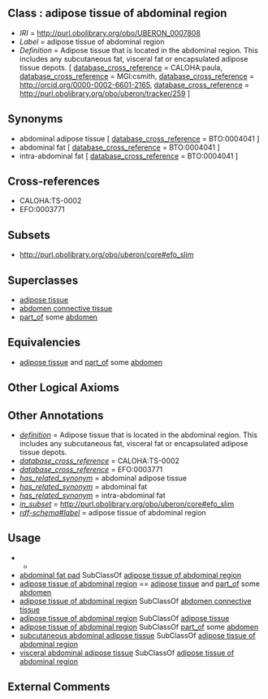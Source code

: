 
## Class : adipose tissue of abdominal region

 * *IRI* = http://purl.obolibrary.org/obo/UBERON_0007808
 * *Label* = adipose tissue of abdominal region
 * *Definition* = Adipose tissue that is located in the abdominal region. This includes any subcutaneous fat, visceral fat or encapsulated adipose tissue depots. [ [database_cross_reference](../../ef/oboInOwl#hasDbXref.md) = CALOHA:paula, [database_cross_reference](../../ef/oboInOwl#hasDbXref.md) = MGI:csmith, [database_cross_reference](../../ef/oboInOwl#hasDbXref.md) = http://orcid.org/0000-0002-6601-2165, [database_cross_reference](../../ef/oboInOwl#hasDbXref.md) = http://purl.obolibrary.org/obo/uberon/tracker/259 ]

## Synonyms

 * abdominal adipose tissue [ [database_cross_reference](../../ef/oboInOwl#hasDbXref.md) = BTO:0004041 ]
 * abdominal fat [ [database_cross_reference](../../ef/oboInOwl#hasDbXref.md) = BTO:0004041 ]
 * intra-abdominal fat [ [database_cross_reference](../../ef/oboInOwl#hasDbXref.md) = BTO:0004041 ]

## Cross-references

 * CALOHA:TS-0002
 * EFO:0003771

## Subsets

 * http://purl.obolibrary.org/obo/uberon/core#efo_slim

## Superclasses

 * [adipose tissue](../../UBERON/13/UBERON_0001013.md)
 * [abdomen connective tissue](../../UBERON/67/UBERON_0003567.md)
 * [part_of](../../BFO/50/BFO_0000050.md) some [abdomen](../../UBERON/16/UBERON_0000916.md)

## Equivalencies

 * [adipose tissue](../../UBERON/13/UBERON_0001013.md) and [part_of](../../BFO/50/BFO_0000050.md) some [abdomen](../../UBERON/16/UBERON_0000916.md)

## Other Logical Axioms


## Other Annotations

 * *[definition](../../IAO/15/IAO_0000115.md)* = Adipose tissue that is located in the abdominal region. This includes any subcutaneous fat, visceral fat or encapsulated adipose tissue depots.
 * *[database_cross_reference](../../ef/oboInOwl#hasDbXref.md)* = CALOHA:TS-0002
 * *[database_cross_reference](../../ef/oboInOwl#hasDbXref.md)* = EFO:0003771
 * *[has_related_synonym](../../ym/oboInOwl#hasRelatedSynonym.md)* = abdominal adipose tissue
 * *[has_related_synonym](../../ym/oboInOwl#hasRelatedSynonym.md)* = abdominal fat
 * *[has_related_synonym](../../ym/oboInOwl#hasRelatedSynonym.md)* = intra-abdominal fat
 * *[in_subset](../../et/oboInOwl#inSubset.md)* = http://purl.obolibrary.org/obo/uberon/core#efo_slim
 * *[rdf-schema#label](../../el/rdf-schema#label.md)* = adipose tissue of abdominal region

## Usage

 * -
 * [abdominal fat pad](../../UBERON/27/UBERON_0003427.md) SubClassOf [adipose tissue of abdominal region](../../UBERON/08/UBERON_0007808.md)
 * [adipose tissue of abdominal region](../../UBERON/08/UBERON_0007808.md) == [adipose tissue](../../UBERON/13/UBERON_0001013.md) and [part_of](../../BFO/50/BFO_0000050.md) some [abdomen](../../UBERON/16/UBERON_0000916.md)
 * [adipose tissue of abdominal region](../../UBERON/08/UBERON_0007808.md) SubClassOf [abdomen connective tissue](../../UBERON/67/UBERON_0003567.md)
 * [adipose tissue of abdominal region](../../UBERON/08/UBERON_0007808.md) SubClassOf [adipose tissue](../../UBERON/13/UBERON_0001013.md)
 * [adipose tissue of abdominal region](../../UBERON/08/UBERON_0007808.md) SubClassOf [part_of](../../BFO/50/BFO_0000050.md) some [abdomen](../../UBERON/16/UBERON_0000916.md)
 * [subcutaneous abdominal adipose tissue](../../UBERON/55/UBERON_0014455.md) SubClassOf [adipose tissue of abdominal region](../../UBERON/08/UBERON_0007808.md)
 * [visceral abdominal adipose tissue](../../UBERON/54/UBERON_0014454.md) SubClassOf [adipose tissue of abdominal region](../../UBERON/08/UBERON_0007808.md)

## External Comments

